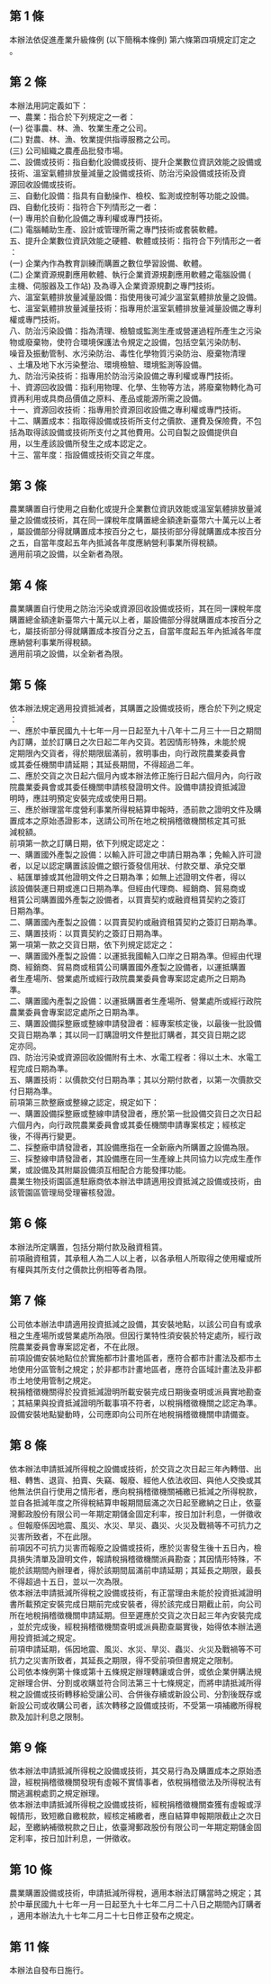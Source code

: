 第 1 條
-------
本辦法依促進產業升級條例 (以下簡稱本條例) 第六條第四項規定訂定之  
。

第 2 條
-------
本辦法用詞定義如下：  
一、農業：指合於下列規定之一者：  
 (一) 從事農、林、漁、牧業生產之公司。  
 (二) 對農、林、漁、牧業提供指導服務之公司。  
 (三) 公司組織之農產品批發市場。  
二、設備或技術：指自動化設備或技術、提升企業數位資訊效能之設備或  
    技術、溫室氣體排放量減量之設備或技術、防治污染設備或技術及資  
    源回收設備或技術。  
三、自動化設備：指具有自動操作、檢校、監測或控制等功能之設備。  
四、自動化技術：指符合下列情形之一者：  
 (一) 專用於自動化設備之專利權或專門技術。  
 (二) 電腦輔助生產、設計或管理所需之專門技術或套裝軟體。  
五、提升企業數位資訊效能之硬體、軟體或技術：指符合下列情形之一者  
    ：  
 (一) 企業內作為教育訓練而購置之數位學習設備、軟體。  
 (二) 企業資源規劃應用軟體、執行企業資源規劃應用軟體之電腦設備 (  
      主機、伺服器及工作站) 及為導入企業資源規劃之專門技術。  
六、溫室氣體排放量減量設備：指使用後可減少溫室氣體排放量之設備。  
七、溫室氣體排放量減量技術：指專用於溫室氣體排放量減量設備之專利  
    權或專門技術。  
八、防治污染設備：指為清理、檢驗或監測生產或營運過程所產生之污染  
    物或廢棄物，使符合環境保護法令規定之設備，包括空氣污染防制、  
    噪音及振動管制、水污染防治、毒性化學物質污染防治、廢棄物清理  
    、土壤及地下水污染整治、環境檢驗、環境監測等設備。  
九、防治污染技術：指專用於防治污染設備之專利權或專門技術。  
十、資源回收設備：指利用物理、化學、生物等方法，將廢棄物轉化為可  
    資再利用或具商品價值之原料、產品或能源所需之設備。  
十一、資源回收技術：指專用於資源回收設備之專利權或專門技術。  
十二、購置成本：指取得設備或技術所支付之價款、運費及保險費，不包  
      括為取得該設備或技術所支付之其他費用。公司自製之設備提供自  
      用，以生產該設備所發生之成本認定之。  
十三、當年度：指設備或技術交貨之年度。

第 3 條
-------
農業購置自行使用之自動化或提升企業數位資訊效能或溫室氣體排放量減  
量之設備或技術，其在同一課稅年度購置總金額達新臺幣六十萬元以上者  
，屬設備部分得就購置成本按百分之七，屬技術部分得就購置成本按百分  
之五，自當年度起五年內抵減各年度應納營利事業所得稅額。  
適用前項之設備，以全新者為限。

第 4 條
-------
農業購置自行使用之防治污染或資源回收設備或技術，其在同一課稅年度  
購置總金額達新臺幣六十萬元以上者，屬設備部分得就購置成本按百分之  
七，屬技術部分得就購置成本按百分之五，自當年度起五年內抵減各年度  
應納營利事業所得稅額。  
適用前項之設備，以全新者為限。

第 5 條
-------
依本辦法規定適用投資抵減者，其購置之設備或技術，應合於下列之規定  
：  
一、應於中華民國九十七年一月一日起至九十八年十二月三十一日之期間  
    內訂購，並於訂購日之次日起二年內交貨。若因情形特殊，未能於規  
    定期限內交貨者，得於期限屆滿前，敘明事由，向行政院農業委員會  
    或其委任機關申請延期；其延長期間，不得超過二年。  
二、應於交貨之次日起六個月內或本辦法修正施行日起六個月內，向行政  
    院農業委員會或其委任機關申請核發證明文件。設備申請投資抵減證  
    明時，應註明預定安裝完成或使用日期。  
三、應於辦理當年度營利事業所得稅結算申報時，憑前款之證明文件及購  
    置成本之原始憑證影本，送請公司所在地之稅捐稽徵機關核定其可抵  
    減稅額。  
前項第一款之訂購日期，依下列規定認定之：  
一、購置國外產製之設備：以輸入許可證之申請日期為準；免輸入許可證  
    者，以足以認定購置該設備之銀行簽發信用狀、付款交單、承兌交單  
    、結匯單據或其他證明文件之日期為準；如無上述證明文件者，得以  
    該設備裝運日期或進口日期為準。但經由代理商、經銷商、貿易商或  
    租賃公司購置國外產製之設備者，以買賣契約或融資租賃契約之簽訂  
    日期為準。  
二、購置國內產製之設備：以買賣契約或融資租賃契約之簽訂日期為準。  
三、購置技術：以買賣契約之簽訂日期為準。  
第一項第一款之交貨日期，依下列規定認定之：  
一、購置國外產製之設備：以運抵我國輸入口岸之日期為準。但經由代理  
    商、經銷商、貿易商或租賃公司購置國外產製之設備者，以運抵購置  
    者生產場所、營業處所或經行政院農業委員會專案認定處所之日期為  
    準。  
二、購置國內產製之設備：以運抵購置者生產場所、營業處所或經行政院  
    農業委員會專案認定處所之日期為準。  
三、購置設備採整廠或整線申請發證者：經專案核定後，以最後一批設備  
    交貨日期為準；其以同一訂購證明文件整批訂購者，其交貨日期之認  
    定亦同。  
四、防治污染或資源回收設備附有土木、水電工程者：得以土木、水電工  
    程完成日期為準。  
五、購置技術：以價款交付日期為準；其以分期付款者，以第一次價款交  
    付日期為準。  
前項第三款整廠或整線之認定，規定如下：  
一、購置設備採整廠或整線申請發證者，應於第一批設備交貨日之次日起  
    六個月內，向行政院農業委員會或其委任機關申請專案核定；經核定  
    後，不得再行變更。  
二、採整廠申請發證者，其設備應指在一全新廠內所購置之設備為限。  
三、採整線申請發證者，其設備應在同一生產線上共同協力以完成生產作  
    業，或設備及其附屬設備須互相配合方能發揮功能。  
農業生物技術園區進駐廠商依本辦法申請適用投資抵減之設備或技術，由  
該管園區管理局受理審核發證。

第 6 條
-------
本辦法所定購置，包括分期付款及融資租賃。  
前項融資租賃，其承租人為二人以上者，以各承租人所取得之使用權或所  
有權與其所支付之價款比例相等者為限。

第 7 條
-------
公司依本辦法申請適用投資抵減之設備，其安裝地點，以該公司自有或承  
租之生產場所或營業處所為限。但因行業特性須安裝於特定處所，經行政  
院農業委員會專案認定者，不在此限。  
前項設備安裝地點位於實施都市計畫地區者，應符合都市計畫法及都市土  
地使用分區管制之規定；於非都市計畫地區者，應符合區域計畫法及非都  
市土地使用管制之規定。  
稅捐稽徵機關得於投資抵減證明所載安裝完成日期後查明或派員實地勘查  
；其結果與投資抵減證明所載事項不符者，以稅捐稽徵機關之認定為準。  
設備安裝地點變動時，公司應即向公司所在地稅捐稽徵機關申請備查。

第 8 條
-------
依本辦法申請抵減所得稅之設備或技術，於交貨之次日起三年內轉借、出  
租、轉售、退貨、拍賣、失竊、報廢、經他人依法收回、與他人交換或其  
他無法供自行使用之情形者，應向稅捐稽徵機關補繳已抵減之所得稅款，  
並自各抵減年度之所得稅結算申報期間屆滿之次日起至繳納之日止，依臺  
灣郵政股份有限公司一年期定期儲金固定利率，按日加計利息，一併徵收  
。但報廢係因地震、風災、水災、旱災、蟲災、火災及戰禍等不可抗力之  
災害所致者，不在此限。  
前項因不可抗力災害而報廢之設備或技術，應於災害發生後十五日內，檢  
具損失清單及證明文件，報請稅捐稽徵機關派員勘查；其因情形特殊，不  
能於該期間內辦理者，得於該期間屆滿前申請延期；其延長之期限，最長  
不得超過十五日，並以一次為限。  
依本辦法申請抵減所得稅之設備或技術，有正當理由未能於投資抵減證明  
書所載預定安裝完成日期前完成安裝者，得於該完成日期截止前，向公司  
所在地稅捐稽徵機關申請延期。但至遲應於交貨之次日起三年內安裝完成  
，並於完成後，經稅捐稽徵機關查明或派員勘查屬實後，始得依本辦法適  
用投資抵減之規定。  
前項申請延期，係因地震、風災、水災、旱災、蟲災、火災及戰禍等不可  
抗力之災害所致者，其延長之期限，得不受前項但書規定之限制。  
公司依本條例第十條或第十五條規定辦理轉讓或合併，或依企業併購法規  
定辦理合併、分割或收購並符合同法第三十七條規定，而將申請抵減所得  
稅之設備或技術轉移給受讓公司、合併後存續或新設公司、分割後既存或  
新設公司或收購公司者，該次轉移之設備或技術，不受第一項補繳所得稅  
款及加計利息之限制。

第 9 條
-------
依本辦法申請抵減所得稅之設備或技術，其交易行為及購置成本之原始憑  
證，經稅捐稽徵機關發現有虛報不實情事者，依稅捐稽徵法及所得稅法有  
關逃漏稅處罰之規定辦理。  
依本辦法申請抵減所得稅之設備或技術，經稅捐稽徵機關查獲有虛報或浮  
報情形，致短繳自繳稅款，經核定補繳者，應自結算申報期限截止之次日  
起，至繳納補徵稅款之日止，依臺灣郵政股份有限公司一年期定期儲金固  
定利率，按日加計利息，一併徵收。

第 10 條
--------
農業購置設備或技術，申請抵減所得稅，適用本辦法訂購當時之規定；其  
於中華民國九十七年一月一日起至九十七年二月二十八日之期間內訂購者  
，適用本辦法九十七年二月二十七日修正發布之規定。

第 11 條
--------
本辦法自發布日施行。

